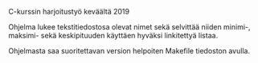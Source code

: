 C-kurssin harjoitustyö keväältä 2019

Ohjelma lukee tekstitiedostosa olevat nimet sekä selvittää niiden minimi-,
maksimi- sekä keskipituuden käyttäen hyväksi linkitettyä listaa.

Ohjelmasta saa suoritettavan version helpoiten Makefile tiedoston avulla.
